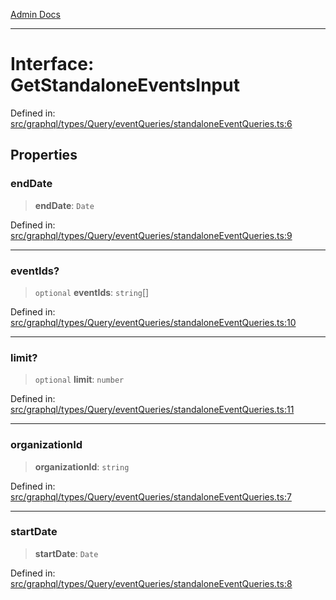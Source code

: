 [Admin Docs](/)

***

# Interface: GetStandaloneEventsInput

Defined in: [src/graphql/types/Query/eventQueries/standaloneEventQueries.ts:6](https://github.com/gautam-divyanshu/talawa-api/blob/de42235531e11387f0ad0479547630845dbc8b37/src/graphql/types/Query/eventQueries/standaloneEventQueries.ts#L6)

## Properties

### endDate

> **endDate**: `Date`

Defined in: [src/graphql/types/Query/eventQueries/standaloneEventQueries.ts:9](https://github.com/gautam-divyanshu/talawa-api/blob/de42235531e11387f0ad0479547630845dbc8b37/src/graphql/types/Query/eventQueries/standaloneEventQueries.ts#L9)

***

### eventIds?

> `optional` **eventIds**: `string`[]

Defined in: [src/graphql/types/Query/eventQueries/standaloneEventQueries.ts:10](https://github.com/gautam-divyanshu/talawa-api/blob/de42235531e11387f0ad0479547630845dbc8b37/src/graphql/types/Query/eventQueries/standaloneEventQueries.ts#L10)

***

### limit?

> `optional` **limit**: `number`

Defined in: [src/graphql/types/Query/eventQueries/standaloneEventQueries.ts:11](https://github.com/gautam-divyanshu/talawa-api/blob/de42235531e11387f0ad0479547630845dbc8b37/src/graphql/types/Query/eventQueries/standaloneEventQueries.ts#L11)

***

### organizationId

> **organizationId**: `string`

Defined in: [src/graphql/types/Query/eventQueries/standaloneEventQueries.ts:7](https://github.com/gautam-divyanshu/talawa-api/blob/de42235531e11387f0ad0479547630845dbc8b37/src/graphql/types/Query/eventQueries/standaloneEventQueries.ts#L7)

***

### startDate

> **startDate**: `Date`

Defined in: [src/graphql/types/Query/eventQueries/standaloneEventQueries.ts:8](https://github.com/gautam-divyanshu/talawa-api/blob/de42235531e11387f0ad0479547630845dbc8b37/src/graphql/types/Query/eventQueries/standaloneEventQueries.ts#L8)
